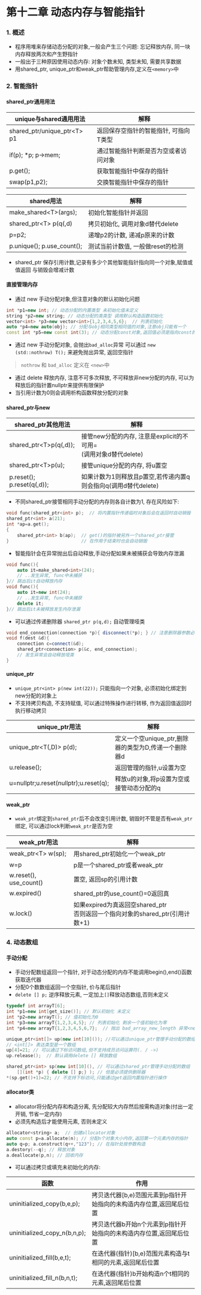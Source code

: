 # 第十二章 动态内存与智能指针

### 1. 概述
- 程序用堆来存储动态分配的对象,一般会产生三个问题: 忘记释放内存, 同一块内存释放两次和产生野指针
- 一般出于三种原因使用动态内存: 对象个数未知, 类型未知, 需要共享数据 
- 用shared_ptr, unique_ptr和weak_ptr帮助管理内存,定义在`<memory>`中

### 2. 智能指针
#### shared\_ptr通用用法

|unique与shared通用用法|解释|
|---|---|
|shared_ptr/unique_ptr\<T> p1| 返回保存空指针的智能指针, 可指向T类型|
|if(p); \*p; p->mem;|通过智能指针判断是否为空或者访问对象|
|p.get();|获取智能指针中保存的指针|
|swap(p1,p2);|交换智能指针中保存的指针|

|shared用法|解释|
|---|---|
|make_shared\<T>(args);|初始化智能指针并返回|
|shared_ptr\<T> p(q(,d)|拷贝初始化, 调用对象d替代delete|
|p=p2;|递增p2的计数, 递减p原来的计数 |
|p.unique(); p.use_count();|测试当前计数值, 一般做reset的检测|

- shared_ptr 保存引用计数,记录有多少个其他智能指针指向同一个对象,赋值或值返回 与销毁会增减计数

#### 直接管理内存
- 通过 new 手动分配对象,但注意对象的默认初始化问题
```c++
int *p1=new int; // 动态分配的内置类型 未初始化值未定义
string *p2=new string; // 动态分配的类类型 调用默认构造函数初始化
vector<int> *p3=new vector<int>{1,2,3,4,5,6};  // 列表初始化
auto *p4=new auto(obj); // 分配与obj相同类型相同值的对象,注意obj只能有一个
const int *p5=new const int(3); // 动态分配const对象,返回值必须是指向const的指针,且分配对象必须初始化
```
- 通过 new 手动分配对象, 会抛出`bad_alloc`异常 可以通过 `new (std::nothrow) T();` 来避免抛出异常, 返回空指针
> `nothrow` 和 `bad_alloc` 定义在 `<new>`中

- 通过 delete 释放内存, 注意不可多次释放, 不可释放非new分配的内存, 可以为释放后的指针置nullptr来提供有限保护
- 当引用计数为0则会调用析构函数释放分配的对象

#### shared_ptr与new

|shared_ptr其他用法|解释|
|---|---|
|shared_ptr\<T>p(q(,d));|接管new分配的内存, 注意是explicit的不可用=<br/>(调用对象d替代delete)|
|shared_ptr\<T>p(u);|接管unique分配的内存, 将u置空|
|p.reset(); p.reset(q(,d));|如果计数为1则释放且p置空,若传递内置q则会指向q(调用d替代delete)|

- 不同shared_ptr接管相同手动分配的内存则各自计数为1, 存在风险如下: 
```c++
void func(shared_ptr<int> p);  // 将内置指针传递临时对象后会在返回时自动销毁
shared_ptr<int> a(21);  
int *ap=a.get();
{
	shared_ptr<int> b(ap);  // get()的指针被另外一个shared_ptr接管
}							// 在作用于结束时也会自动销毁
```

- 智能指针会在异常抛出后自动释放,手动分配如果未被捕获会导致内存泄漏
```c++
void func(){
	auto it=make_shared<int>(24);
	// ..发生异常, func中未捕获
}// 跳出后it自动释放内存
void func(){
	auto it=new int(24);
	// ..发生异常, func中未捕获
	delete it;
}// 跳出后it未被释放发生内存泄漏
```

- 可以通过传递删除器 `shared_ptr p(q,d);` 自动管理哑类
```c++
void end_connection(connection *p){ disconnect(*p); } // 注意删除器参数必定是智能指针保存的指针类型
void f(dest &d){
	connection c=connect(&d);
	shared_ptr<connection> p(&c, end_connection);
	// 发生异常会自动释放哑类
}
```

#### unique_ptr
- `unique_ptr<int> p(new int(22));` 只能指向一个对象, 必须初始化绑定到new分配的对象上
- 不支持拷贝构造, 不支持赋值, 可以通过特殊操作进行转移, 作为返回值返回时执行移动拷贝

|unique_ptr用法|解释|
|---|---|
|unique_ptr\<T(,D)> p(d);|定义一个空unique_ptr,删除器的类型为D,传递一个删除器d|
|u.release();|返回管理的指针,u设置为空|
|u=nullptr;u.reset(nullptr);u.reset(q);| 释放u的对象,将p设置为空或接管动态分配的q|

#### weak_ptr
- `weak_ptr`绑定到`shared_ptr`后不会改变引用计数, 销毁时不管是否有`weak_ptr`绑定, 可以通过lock判断`weak_ptr`是否为空

|weak_ptr用法|解释|
|---|---|
|weak_ptr\<T> w(sp);|用shared_ptr初始化一个weak_ptr|
|w=p|p是一个shared_ptr或者weak_ptr|
|w.reset(), use_count()|置空, 返回sp的引用计数|
|w.expired()|shared_ptr的use_count()=0返回真|
|w.lock()|如果expired为真返回空shared_ptr<br/>否则返回一个指向对象的shared_ptr(引用计数+1)|


### 4. 动态数组
#### 手动分配
- 手动分配数组返回一个指针, 对于动态分配的内存不能调用begin(),end()函数获取迭代器
- 分配0个数数组返回一个空指针, 价与尾后指针
- `delete [] p;` 逆序释放元素,  一定加上`[]`释放动态数组,否则未定义

```c++
typedef int arrayT[6];
int *p1=new int[get_size()]; // 默认初始化 未定义
int *p2=new arrayT(); // 值初始化为0
int *p3=new arrayT{1,2,3,4,5}; // 列表初始化 剩余一个值初始化为零
int *p4=new arrayT{1,2,3,4,5,6,7};  // 抛出 bad_array_new_length 异常<new>头文件中

unique_ptr<int[]> up(new int[10]()); //可以通过unique_ptr管理手动分配的数组
// <int[]> 表达类型是一个数组
up[4]=21; // 可以通过下标访问数组,但不支持成员访问运算符(. / ->)
up.release();  // 默认调用delete [] 释放数组

shared_ptr<int> sp(new int[10](), // 可以通过shared_ptr管理手动分配的数组
	[](int *p) { delete [] p;} ); // 但是必须提供删除器
*(sp.get()+1)=22; // 不支持下标访问,只能通过get返回内置指针进行操作
```

#### allocator类
- allocator将分配内存和构造分离, 先分配较大内存然后按需构造对象(付出一定开销, 节省一定内存)
- 必须先构造后才能使用元素, 否则未定义
```c++
allocator<string> a;  // 创建allocator对象
auto const p=a.allocate(n); // 分配n个对象大小内存,返回第一个元素内存的指针
auto q=p; a.construct(q++,"123"); // 在指针处按参数构造
a.destory(--q); // 释放对象
a.deallocate(p,n); // 回收内存
```

- 可以通过拷贝或填充未初始化的内存:

|函数|作用|
|---|---|
|uninitialized_copy(b,e,p);|拷贝迭代器[b,e)范围元素到p指针开始指向的未构造内存位置,返回尾后位置|
|uninitialized_copy_n(b,n,p);|拷贝迭代器b开始n个元素到p指针开始指向的未构造内存位置,返回尾后位置|
|uninitialized_fill(b,e,t);|在迭代器(指针)[b,e)范围元素构造与t相同的元素,返回尾后位置|
|uninitialized_fill_n(b,n,t);|在迭代器(指针)b开始构造n个t相同的元素,返回尾后位置|